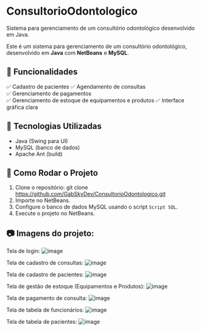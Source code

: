 # ConsultorioOdontologico
Sistema para gerenciamento de um consultório odontológico desenvolvido em Java.

Este é um sistema para gerenciamento de um consultório odontológico, desenvolvido em **Java** com **NetBeans** e **MySQL**. 

## 📌 Funcionalidades  
✅ Cadastro de pacientes
✅ Agendamento de consultas  
✅ Gerenciamento de pagamentos  
✅ Gerenciamento de estoque de equipamentos e produtos
✅ Interface gráfica clara

## 🔧 Tecnologias Utilizadas  
- Java (Swing para UI)  
- MySQL (banco de dados)  
- Apache Ant (build)

## 🚀 Como Rodar o Projeto  
1. Clone o repositório:
   git clone <https://github.com/GabSkyDev/ConsultorioOdontologico.git>
3. Importe no NetBeans.  
4. Configure o banco de dados MySQL usando o script `Script SQL`.  
5. Execute o projeto no NetBeans.

## 📷 Imagens do projeto:
   Tela de login:
   ![image](https://github.com/user-attachments/assets/115376f2-6a02-4ad0-a3bc-406332c6db20)

   Tela de cadastro de consultas:
      ![image](https://github.com/user-attachments/assets/80661feb-4c83-4130-a6ae-9fbb01a3d0ea)

   Tela de cadastro de pacientes:
      ![image](https://github.com/user-attachments/assets/20293a71-f9be-4ed8-96b4-229b860f0984)

   Tela de gestão de estoque (Equipamentos e Produtos):
      ![image](https://github.com/user-attachments/assets/339ef71a-3643-4b36-bb7d-16986a121e6d)

   Tela de pagamento de consulta:
      ![image](https://github.com/user-attachments/assets/c0ddc20b-c26c-4d49-aece-8caefd91683a)

   Tela de tabela de funcionários:
      ![image](https://github.com/user-attachments/assets/9574b5bf-a530-4002-9101-c50dd21ac7b9)

   Tela de tabela de pacientes:
      ![image](https://github.com/user-attachments/assets/b8947532-3ffb-49fe-ae42-0c572a208cb5)



   



